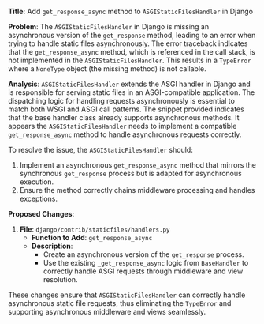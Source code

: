**Title**: Add `get_response_async` method to `ASGIStaticFilesHandler` in Django

**Problem**: 
The `ASGIStaticFilesHandler` in Django is missing an asynchronous version of the `get_response` method, leading to an error when trying to handle static files asynchronously. The error traceback indicates that the `get_response_async` method, which is referenced in the call stack, is not implemented in the `ASGIStaticFilesHandler`. This results in a `TypeError` where a `NoneType` object (the missing method) is not callable.

**Analysis**:
`ASGIStaticFilesHandler` extends the ASGI handler in Django and is responsible for serving static files in an ASGI-compatible application. The dispatching logic for handling requests asynchronously is essential to match both WSGI and ASGI call patterns. The snippet provided indicates that the base handler class already supports asynchronous methods. It appears the `ASGIStaticFilesHandler` needs to implement a compatible `get_response_async` method to handle asynchronous requests correctly.

To resolve the issue, the `ASGIStaticFilesHandler` should:
1. Implement an asynchronous `get_response_async` method that mirrors the synchronous `get_response` process but is adapted for asynchronous execution.
2. Ensure the method correctly chains middleware processing and handles exceptions.

**Proposed Changes**:
1. **File**: `django/contrib/staticfiles/handlers.py`
   - **Function to Add**: `get_response_async`
   - **Description**:
     - Create an asynchronous version of the `get_response` process.
     - Use the existing `_get_response_async` logic from `BaseHandler` to correctly handle ASGI requests through middleware and view resolution.



These changes ensure that `ASGIStaticFilesHandler` can correctly handle asynchronous static file requests, thus eliminating the `TypeError` and supporting asynchronous middleware and views seamlessly.
